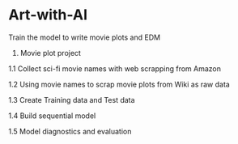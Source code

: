 # Art-with-AI
Train the model to write movie plots and EDM


1. Movie plot project

1.1 Collect sci-fi movie names with web scrapping from Amazon

1.2 Using movie names to scrap movie plots from Wiki as raw data

1.3 Create Training data and Test data

1.4 Build sequential model

1.5 Model diagnostics and evaluation
